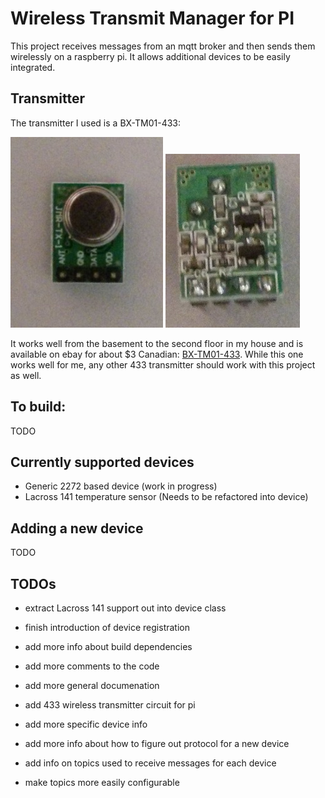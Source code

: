 # Wireless Transmit Manager for PI

This project receives messages from an mqtt broker and then
sends them wirelessly on a raspberry pi. It allows additional
devices to be easily integrated.

## Transmitter

The transmitter I used is a BX-TM01-433:

![picture receiver 1](pictures/transmitter-1.jpg?raw=yes)
![picture receiver 2](pictures/transmitter-2.jpg?raw=yes)


It works well from the basement to the second floor in my house and is 
available on ebay for about $3 Canadian: [BX-TM01-433](http://www.ebay.ca/itm/Very-Small-ASK-RF-Wireless-Transmitter-board-module-433MHZ-10mA-75KHZ-3kbs-/280909343896?hash=item4167806c98). While this one
works well for me, any other 433 transmitter should work with this project as well.


## To build:
TODO

## Currently supported devices
- Generic 2272 based device (work in progress)
- Lacross 141 temperature sensor (Needs to be refactored into device) 

## Adding a new device
TODO

## TODOs
- extract Lacross 141 support out into device class
- finish introduction of device registration

- add more info about build dependencies
- add more comments to the code
- add more general documenation
- add 433 wireless transmitter circuit for pi
- add more specific device info
- add more info about how to figure out protocol for a new device
- add info on topics used to receive messages for each device
- make topics more easily configurable

